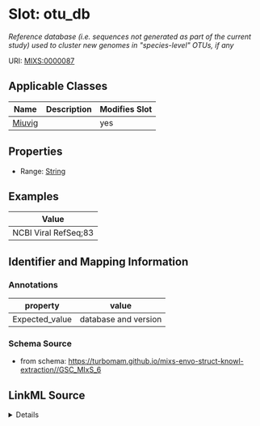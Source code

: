 # Slot: otu_db


_Reference database (i.e. sequences not generated as part of the current study) used to cluster new genomes in "species-level" OTUs, if any_



URI: [MIXS:0000087](https://w3id.org/mixs/0000087)



<!-- no inheritance hierarchy -->




## Applicable Classes

| Name | Description | Modifies Slot |
| --- | --- | --- |
[Miuvig](Miuvig.md) |  |  yes  |







## Properties

* Range: [String](String.md)






## Examples

| Value |
| --- |
| NCBI Viral RefSeq;83 |

## Identifier and Mapping Information





### Annotations

| property | value |
| --- | --- |
| Expected_value | database and version |



### Schema Source


* from schema: https://turbomam.github.io/mixs-envo-struct-knowl-extraction//GSC_MIxS_6




## LinkML Source

<details>
```yaml
name: otu_db
annotations:
  Expected_value:
    tag: Expected_value
    value: database and version
description: Reference database (i.e. sequences not generated as part of the current
  study) used to cluster new genomes in "species-level" OTUs, if any
title: OTU database
notes:
- database
- otu
examples:
- value: NCBI Viral RefSeq;83
in_subset:
- sequencing
from_schema: https://turbomam.github.io/mixs-envo-struct-knowl-extraction//GSC_MIxS_6
rank: 1000
string_serialization: '{database};{version}'
slot_uri: MIXS:0000087
multivalued: false
alias: otu_db
domain_of:
- Miuvig
range: string

```
</details>